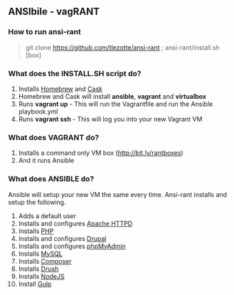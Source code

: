 ## ANSIbile - vagRANT
  
### How to run ansi-rant
> git clone https://github.com/tlezotte/ansi-rant ; ansi-rant/install.sh [box]
  
### What does the INSTALL.SH script do?
1. Installs [Homebrew](http://brew.sh/) and [Cask](http://caskroom.io/)
2. Homebrew and Cask will install __ansible__, __vagrant__ and __virtualbox__
3. Runs __vagrant up__ - This will run the Vagrantfile and run the Ansible playbook.yml
4. Runs __vagrant ssh__ - This will log you into your new Vagrant VM
  
### What does VAGRANT do?
1. Installs a command only VM box (http://bit.ly/rantboxes)
2. And it runs Ansible
  
### What does ANSIBLE do?
Ansible will setup your new VM the same every time. Ansi-rant installs and setup the following.  
  
1. Adds a default user
2. Installs and configures [Apache HTTPD](http://httpd.apache.org)
3. Installs [PHP](http://php.net)
4. Installs and configures [Drupal](https://www.drupal.org)
5. Installs and configures [phpMyAdmin](https://www.phpmyadmin.net)
6. Installs [MySQL](http://www.mysql.com)
7. Installs [Composer](https://getcomposer.org)
8. Installs [Drush](http://www.drush.org)
9. Installs [NodeJS](https://nodejs.org)
10. Install [Gulp](http://gulpjs.com/)
